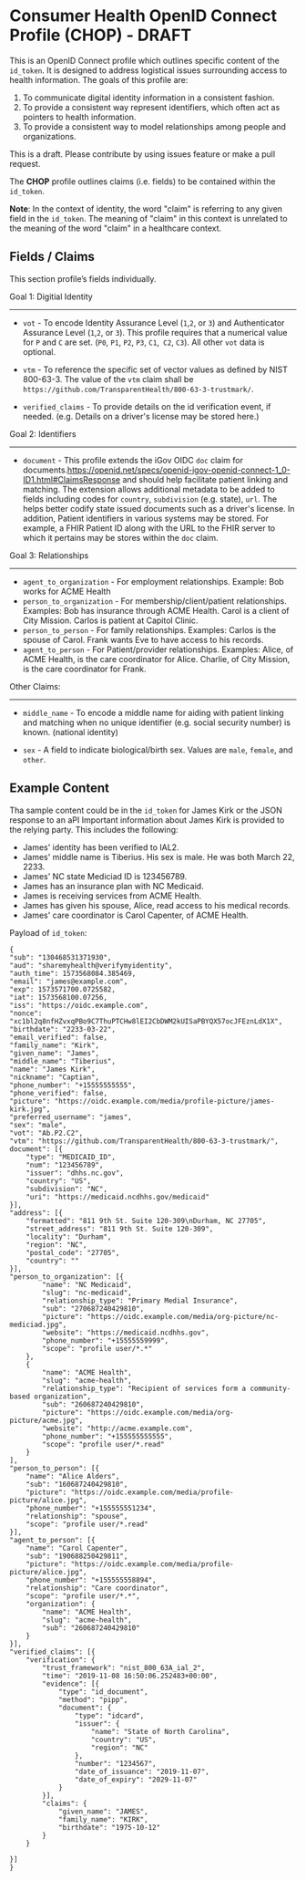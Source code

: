 # Consumer Health OpenID Connect Profile (CHOP) - DRAFT

This is an OpenID Connect profile which outlines specific content of the `id_token`. It is designed to address logistical issues surrounding access to health information. The goals of this profile are:

1. To communicate digital identity information in a consistent fashion.
2. To provide a consistent way represent identifiers, which often act as pointers to health information. 
3. To provide a consistent way to model relationships among people and organizations.

This is a draft. Please contribute by using issues feature or make a pull request.

The **CHOP** profile outlines claims (i.e. fields) to be contained within the `id_token`.


**Note**: In the context of identity, the word "claim" is referring to any given field in the `id_token`.  The meaning of "claim" in this context is unrelated to the meaning of the word "claim" in a healthcare context.

Fields / Claims
---------------

This section profile’s fields individually.


Goal 1: Digitial Identity
________________________

* `vot` - To  encode Identity Assurance Level (`1`,`2`, or `3`) and  Authenticator Assurance Level (`1`,`2`, or `3`).  This profile requires that a numerical value for `P` and `C` are set.  (`P0`, `P1`, `P2`, `P3`, `C1`,` C2`, `C3`).  All other `vot` data is optional.

* `vtm` - To reference the  specific set of vector values as defined by NIST 800-63-3.  The value of the `vtm`  claim shall be `https://github.com/TransparentHealth/800-63-3-trustmark/`.

* `verified_claims` - To provide details on the id verification event, if needed. (e.g. Details on a driver's license may be stored here.)

Goal 2: Identifiers
___________________


* `document` - This profile extends the iGov OIDC `doc` claim for documents.https://openid.net/specs/openid-igov-openid-connect-1_0-ID1.html#ClaimsResponse and should help facilitate patient linking and matching. The extension allows additional metadata to be added to fields including codes for `country`, `subdivision` (e.g. state), `url`. The helps better codify state issued documents such as a driver's license. In addition, Patient identifiers in various systems may be stored. For example, a FHIR Patient ID along with the URL to the FHIR server to which it pertains may be stores within the `doc` claim.

Goal 3: Relationships
_____________________

* `agent_to_organization` - For employment relationships. Example: Bob works for ACME Health
* `person_to_organization` - For membership/client/patient relationships. Examples: Bob has insurance through ACME Health. Carol is a client of City Mission. Carlos is patient at Capitol Clinic.  
* `person_to_person` - For family relationships. Examples: Carlos is the spouse of Carol. Frank wants Eve to have access to his records. 
* `agent_to_person` - For Patient/provider relationships. Examples:  Alice, of ACME Health, is the care coordinator for Alice.  Charlie, of City Mission, is the care coordinator for Frank. 

Other Claims:
____________

* `middle_name` - To encode a middle name for aiding with patient linking and matching when no unique identifier (e.g. social security number) is known. (national identity)

* `sex` - A field to indicate biological/birth sex.  Values are `male`, `female`, and `other`.


Example Content
---------------


Tha sample content could be in the `id_token` for James Kirk or the JSON response to an aPI  Important information about James Kirk is provided to the relying party.  This includes the following:

* James' identity has been verified to IAL2.
* James' middle name is Tiberius. His sex is male. He was both March 22, 2233.
* James' NC state Mediciad ID is 123456789.
* James has an insurance plan with NC Medicaid.
* James is receiving services from ACME Health.
* James has given his spouse, Alice, read access to his medical records.
* James' care coordinator is Carol Capenter, of ACME Health.


Payload of `id_token`:


    {
    "sub": "130468531371930",
 	"aud": "sharemyhealth@verifymyidentity",
 	"auth_time": 1573568084.385469,
 	"email": "james@example.com",
 	"exp": 1573571700.0725582,
 	"iat": 1573568100.07256,
 	"iss": "https://oidc.example.com",
 	"nonce": "xc1bl2q8nfHZvxqPBo9C7ThuPTCHw8lEI2CbDWM2kUISaPBYQX57ocJFEznLdX1X",
 	"birthdate": "2233-03-22",
 	"email_verified": false,
 	"family_name": "Kirk",
 	"given_name": "James",
 	"middle_name": "Tiberius",
 	"name": "James Kirk",
 	"nickname": "Captian",
 	"phone_number": "+15555555555",
 	"phone_verified": false,
 	"picture": "https://oidc.example.com/media/profile-picture/james-kirk.jpg",
 	"preferred_username": "james",
 	"sex": "male",
 	"vot": "Ab.P2.C2",
 	"vtm": "https://github.com/TransparentHealth/800-63-3-trustmark/",
 	document": [{
        "type": "MEDICAID_ID",
        "num": "123456789",
        "issuer": "dhhs.nc.gov",
        "country": "US",
        "subdivision": "NC",
        "uri": "https://medicaid.ncdhhs.gov/medicaid"
    }],
    "address": [{
 		"formatted": "811 9th St. Suite 120-309\nDurham, NC 27705",
 		"street_address": "811 9th St. Suite 120-309",
 		"locality": "Durham",
 		"region": "NC",
 		"postal_code": "27705",
 		"country": ""
 	}],
 	"person_to_organization": [{
 			"name": "NC Medicaid",
 			"slug": "nc-medicaid",
 			"relationship_type": "Primary Medial Insurance",
 			"sub": "270687240429810",
 			"picture": "https://oidc.example.com/media/org-picture/nc-mediciad.jpg",
 			"website": "https://medicaid.ncdhhs.gov",
 			"phone_number": "+15555559999",
 			"scope": "profile user/*.*"
 		},
 		{
 			"name": "ACME Health",
 			"slug": "acme-health",
 			"relationship_type": "Recipient of services form a community-based organization",
 			"sub": "260687240429810",
 			"picture": "https://oidc.example.com/media/org-picture/acme.jpg",
 			"website": "http://acme.example.com",
 			"phone_number": "+155555555555",
 			"scope": "profile user/*.read"
 		}
 	],
 	"person_to_person": [{
 		"name": "Alice Alders",
 		"sub": "160687240429810",
 		"picture": "https://oidc.example.com/media/profile-picture/alice.jpg",
 		"phone_number": "+155555551234",
 		"relationship": "spouse",
 		"scope": "profile user/*.read"
 	}],
 	"agent_to_person": [{
 		"name": "Carol Capenter",
 		"sub": "190688250429811",
 		"picture": "https://oidc.example.com/media/profile-picture/alice.jpg",
 		"phone_number": "+155555558894",
 		"relationship": "Care coordinator",
 		"scope": "profile user/*.*",
 		"organization": {
 			"name": "ACME Health",
 			"slug": "acme-health",
 			"sub": "260687240429810"
 		}
 	}],
 	"verified_claims": [{
 		"verification": {
 			"trust_framework": "nist_800_63A_ial_2",
 			"time": "2019-11-08 16:50:06.252483+00:00",
 			"evidence": [{
 				"type": "id_document",
 				"method": "pipp",
 				"document": {
 					"type": "idcard",
 					"issuer": {
 						"name": "State of North Carolina",
 						"country": "US",
 						"region": "NC"
 					},
 					"number": "1234567",
 					"date_of_issuance": "2019-11-07",
 					"date_of_expiry": "2029-11-07"
 				}
 			}],
 			"claims": {
 				"given_name": "JAMES",
 				"family_name": "KIRK",
 				"birthdate": "1975-10-12"
 			}
 		}

 	}]
    }

